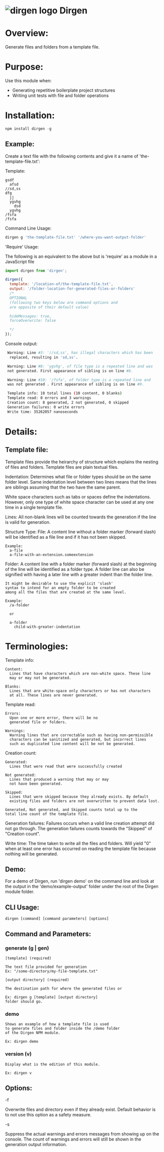 [//]: <> (Module Only - Begin)
# ![dirgen logo](./dirgen-head-logo.png "Dirgen logo") Dirgen
[//]: <> (Module Only - End)

# Overview:

Generate files and folders from a template file.

# Purpose:
Use this module when:

  * Generating repetitive boilerplate project structures
  * Writing unit tests with file and folder operations

[//]: <> (Module Only - Begin)

# Installation:
```js
npm install dirgen -g
```
[//]: <> (Module Only - End)

## Example:

Create a text file with the following contents and
give it a name of 'the-template-file.txt':

Template:
``` text
gsdf
  afsd
//sd,ss
dfg
  jj
  ygvhg
    dsd
  ygvhg
/fsfa
/fsfa
```

Command Line Usage:

``` bash
dirgen g 'the-template-file.txt' '/where-you-want-output-folder'
```

'Require' Usage:

The following is an equivalent to the above but is
'require' as a module in a JavaScript file

``` js
import dirgen from 'dirgen';

dirgen({
  template: '/location-of/the-template-file.txt',
  output: '/folder-location-for-generated-files-or-folders'
  /*
  OPTIONAL
  (following two keys below are command options and
  are opposite of their default value)

  hideMessages: true,
  forceOverwrite: false

  */
});
```

Console output:

``` bash
 Warning: Line #3: '//sd,ss', has illegal characters which has been
  replaced, resulting in 'sd,ss'.

 Warning: Line #8: 'ygvhg', of file type is a repeated line and was
 not generated. First appearance of sibling is on line #6.

 Warning: Line #10: '/fsfa', of folder type is a repeated line and
 was not generated . First appearance of sibling is on line #9.

 Template info: 10 total lines (10 content, 0 blanks)
 Template read: 0 errors and 3 warnings
 Creation count: 8 generated, 2 not generated, 0 skipped
 Generation failures: 0 write errors
 Write time: 35262057 nanoseconds
```

# Details:

## Template file:

Template files provide the heirarchy of structure which explains the
nesting of files and folders. Template files are plain textual files.

Indentation:
  Determines what file or folder types should be on the same folder level.
  Same indentation level between two lines means that the lines
  are siblings assuming that the two have the same parent.

  White space characters such as tabs or spaces define the indentations.
  However, only one type of white space character can be used at
  any one time in a single template file.

Lines:
  All non-blank lines will be counted towards the generation if the line
  is valid for generation.

Structure Type:
  File:
    A content line without a folder marker (forward slash) will be
    identified as a file line and if it has not been skipped.

    Example:
      a-file
      a-file-with-an-extension.someextension

  Folder:
    A content line with a folder marker (forward slash) at the
    beginning of the line will be identified as a folder type.
    A folder line can also be signified with having a later line
    with a greater indent than the folder line.

    It might be desirable to use the explicit 'slash'
    syntax to intend for an empty folder to be created
    among all the files that are created at the same level.

    Example:
      /a-folder

      or

      a-folder
        child-with-greater-indentation

# Terminologies:

  Template info:

    Content:
      Lines that have characters which are non-white space. These line
      may or may not be generated.

    Blanks:
      Lines that are white-space only characters or has not characters
      at all. These lines are never generated.

  Template read:

    Errors:
      Upon one or more error, there will be no
      generated file or folders.

    Warnings:
      Warning lines that are correctable such as having non-permissible
      characters can be sanitized and generated, but incorrect lines
      such as duplicated line content will be not be generated.

  Creation count:

    Generated:
      Lines that were read that were successfully created

    Not generated:
      Lines that produced a warning that may or may
      not have been generated.

    Skipped:
      Lines that were skipped because they already exists. By default
      existing files and folders are not overwritten to prevent data lost.

    Generated, Not generated, and Skipped counts total up to the
    total line count of the template file.

  Generation failures:
    Failures occurs when a valid line creation attempt did not go through.
    The generation failures counts towards the "Skipped" of
    "Creation count".

  Write time:
    The time taken to write all the files and folders. Will yield "0" when
    at least one error has occurred on reading the template file because
    nothing will be generated.

## Demo:

For a demo of Dirgen, run 'dirgen demo' on the command line
and look at the output in the 'demo/example-output' folder
under the root of the Dirgen module folder.

## CLI Usage:

``` text
dirgen [command] [command parameters] [options]
```

## Command and Parameters:

### generate (g | gen)

``` text
[template] (required)

The text file provided for generation
Ex: "/some-directory/my-file-template.txt"

[output directory] (required)

The destination path for where the generated files or

Ex: dirgen g [template] [output directory]
folder should go.
```

### demo

``` text
Shows an example of how a template file is used
to generate files and folder inside the /demo folder
of the Dirgen NPM module.

Ex: dirgen demo
```

### version (v)

``` text
Display what is the edition of this module.

Ex: dirgen v
```

## Options:

-f

  Overwrite files and directory even if they already
  exist. Default behavior is to not use this option
  as a safety measure.

-s

  Suppress the actual warnings and errors messages from
  showing up on the console. The count of warnings and
  errors will still be shown in the generation output
  information.